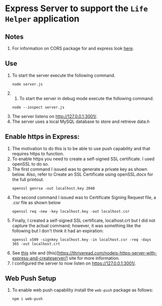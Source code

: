# Express Server to support the `Life Helper` application

## Notes

1. For information on CORS package for and express look [here](https://expressjs.com/en/resources/middleware/cors.html).

## Use

1. To start the server execute the following command.
   ```
   node server.js
   ```
1. 1. To start the server in debug mode execute the following command.
   ```
   node --inspect server.js
   ```
1. The server listens on http://127.0.0.1:3001/.
1. The server uses a local MySQL database to store and retrieve data.h

## Enable https in Express:

1. The motivation to do this is to be able to use push capability and that requires https to function.
1. To enable https you need to create a self-signed SSL certificate. I used openSSL to do so.
1. The first command I issued was to generate a private key as shown below. Also, refer to Create an SSL Certificate using openSSL.docx for the full printout.
   ```
   openssl genrsa -out localhost.key 2048
   ```
1. The second command I issued was to Certificate Signing Request file, a .csr file as shown below
   ```
   openssl req -new -key localhost.key -out localhost.csr
   ```
1. Finally, I created a self-signed SSL certificate, localhost.crt but I did not capture the actual command; however, it was something like the following but I don't think it had an expiration:
   ```
   openssl x509 -signkey localhost.key -in localhost.csr -req -days 365 -out localhost.crt
   ```
1. See [this](https://www.baeldung.com/openssl-self-signed-cert) site and (this)[https://thriveread.com/nodejs-https-server-with-express-and-createserver/] site for more information.
1. I configured the server to now listen on https://127.0.0.1:3001/.

## Web Push Setup

1. To enable web push capability install the `web-push` package as follows:
   ```
   npm i web-push
   ```
